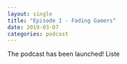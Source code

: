 ```yaml
---
layout: single
title: "Episode 1 - Fading Gamers"
date: 2019-03-07
categories: podcast
---
```


The podcast has been launched! Liste
<!--stackedit_data:
eyJoaXN0b3J5IjpbLTEzNjQxNTU1MjgsLTIwODg3NDY2MTJdfQ
==
-->